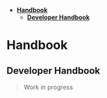 <!-- START doctoc generated TOC please keep comment here to allow auto update -->
<!-- DON'T EDIT THIS SECTION, INSTEAD RE-RUN doctoc TO UPDATE -->

- [**Handbook**](#handbook)
  - [**Developer Handbook**](#developer-handbook)

<!-- END doctoc generated TOC please keep comment here to allow auto update -->

# **Handbook**

## **Developer Handbook**

> Work in progress
